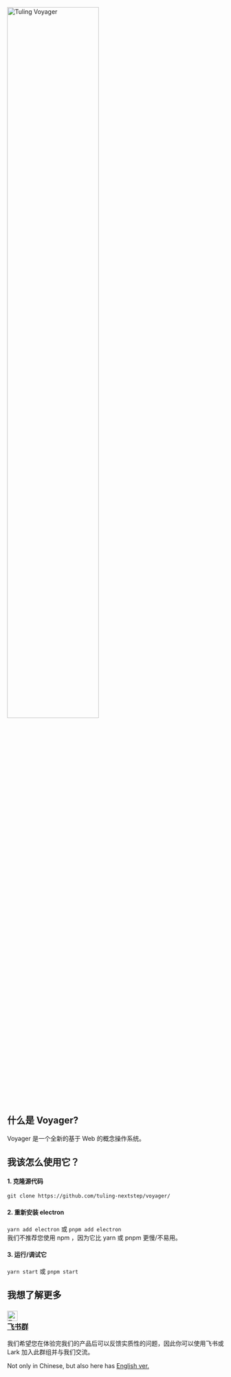 <img src="http://www.xctmit.fun/woyager3.png" alt="Tuling Voyager" width="65%" height="65%">

## 什么是 Voyager?
Voyager 是一个全新的基于 Web 的概念操作系统。
## 我该怎么使用它？
#### 1. 克隆源代码
   `git clone https://github.com/tuling-nextstep/voyager/`
#### 2. 重新安装 electron  
   `yarn add electron` 或 `pnpm add electron`  
   我们不推荐您使用 npm ，因为它比 yarn 或 pnpm 更慢/不易用。
#### 3. 运行/调试它
   `yarn start` 或 `pnpm start`
## 我想了解更多
### [<img src="http://xctmit.fun/lark.png" alt="FeishuLogo" width="24px" height="24px"><div>飞书群</div>](https://applink.feishu.cn/client/chat/chatter/add_by_link?link_token=21drce32-eb2f-4250-9f44-3f3a9ccc60e5)
我们希望您在体验完我们的产品后可以反馈实质性的问题，因此你可以使用飞书或 Lark 加入此群组并与我们交流。
  
Not only in Chinese, but also here has [English ver.](README.md)
